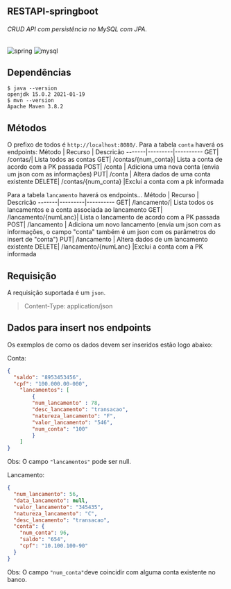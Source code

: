 ## RESTAPI-springboot
######  CRUD API com persistência no MySQL com JPA.  
![spring](https://img.shields.io/badge/Spring-6DB33F?style=for-the-badge&logo=spring&logoColor=white)
![mysql](https://img.shields.io/badge/MySQL-00000F?style=for-the-badge&logo=mysql&logoColor=white)

## Dependências
```
$ java --version
openjdk 15.0.2 2021-01-19
$ mvn --version
Apache Maven 3.8.2 
```

## Métodos
O prefixo de todos é  `http://localhost:8080/`.
Para a tabela `conta` haverá os endpoints:
Método | Recurso | Descricão
-------|---------|----------
GET| /contas/| Lista todos as contas 
GET| /contas/{num_conta}| Lista a conta de acordo com a PK passada 
POST| /conta | Adiciona uma nova conta (envia um json com as informações)
PUT| /conta | Altera dados de uma conta existente
DELETE| /contas/{num_conta} |Exclui a conta com a pk informada

Para a tabela `lancamento` haverá os endpoints...
Método | Recurso | Descricão
-------|---------|----------
GET| /lancamento/| Lista todos os lancamentos e a conta associada ao lancamento 
GET| /lancamento/{numLanc}| Lista o lancamento de acordo com a PK passada 
POST| /lancamento | Adiciona um novo lancamento (envia um json com as informações, o campo "conta" também é um json com os parâmetros do insert de "conta")
PUT| /lancamento | Altera dados de um lancamento existente
DELETE| /lancamento/{numLanc} |Exclui a conta com a PK informada



## Requisição
A requisição suportada é um `json`.
>Content-Type: application/json

## Dados para insert nos endpoints
Os exemplos de como os dados devem ser inseridos estão logo abaixo:

Conta: 
```json
{
  "saldo": "8953453456",
  "cpf": "100.000.00-000",
	"lancamentos": [
		{
		"num_lancamento" : 78,
		"desc_lancamento": "transacao",
		"natureza_lancamento": "F",
		"valor_lancamento": "546",
		"num_conta": "100"
		}
	]
}
```
Obs: O campo `"lancamentos"` pode ser null.

Lancamento: 
```json
{
  "num_lancamento": 56,
  "data_lancamento": null,
  "valor_lancamento": "345435",
  "natureza_lancamento": "C",
  "desc_lancamento": "transacao",
  "conta": {
    "num_conta": 96,
    "saldo": "654",
    "cpf": "10.100.100-90"
  }
}

```
Obs: O campo `"num_conta"`deve coincidir com alguma conta existente no banco.
